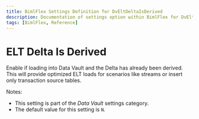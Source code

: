 ```yaml
---
title: BimlFlex Settings Definition for DvEltDeltaIsDerived
description: Documentation of settings option within BimlFlex for DvEltDeltaIsDerived
tags: [BimlFlex, Reference]
---
```


# ELT Delta Is Derived

Enable if loading into Data Vault and the Delta has already been derived. This will provide optimized ELT loads for scenarios like streams or insert only transaction source tables.

Notes:

* This setting is part of the *Data Vault* settings category.
* The default value for this setting is `N`.
